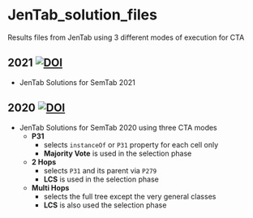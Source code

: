 # JenTab_solution_files
Results files from JenTab using 3 different modes of execution for CTA

## 2021 [![DOI](https://zenodo.org/badge/DOI/10.5281/zenodo.5584538.svg)](https://doi.org/10.5281/zenodo.5584538)
* JenTab Solutions for SemTab 2021 

## 2020 [![DOI](https://zenodo.org/badge/318490144.svg)](https://zenodo.org/badge/latestdoi/318490144)
* JenTab Solutions for SemTab 2020 using three CTA modes 
  * **P31**
      * selects `instanceOf` or `P31` property for each cell only 
      * **Majority Vote** is used in the selection phase
  * **2 Hops**
      * selects `P31` and its parent via `P279`
      * **LCS** is used in the selection phase
  * **Multi Hops**
      * selects the full tree except the very general classes
      * **LCS** is also used the selection phase
